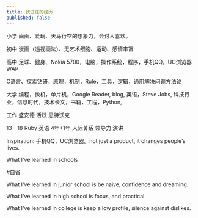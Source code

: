 ```yaml
---
title: 我过往的经历
published: false
---
```

小学 画画、爱玩、天马行空的想象力，会讨人喜欢。

初中 漫画（透视画法）、无艺术细胞、运动、感情丰富

高中 足球、健身、Nokia 5700，电脑，操作系统，程序，手机QQ，UC浏览器 WAP

C语言、探索钻研，原理，机制，Rule，工具，逻辑，通用解决问题方法论

大学 编程，微机，单片机，Google Reader, blog, 英语，Steve Jobs, 科技行业，信息时代，技术长文，书籍，工程，Python,

工作 盛安德 活跃 思特沃克

13 - 18 Ruby 英语 4年+1年 人际关系 领导力 演讲

Inspiration: 手机QQ，UC浏览器。not just a product, it changes people’s lives.

What I've learned in schools

#自省

What I've learned in junior school is be naive, confidence and dreaming.

What I've learned in high school is focus, and practical.

What I've learned in college is keep a low profile, silence against dislikes.
